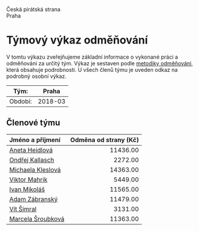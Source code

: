 Česká pirátská strana  
Praha

Týmový výkaz odměňování
===========================

V tomtu výkazu zveřejňujeme základní informace o vykonané práci a odměňování
za určitý tým. Výkaz je sestaven podle [metodiky odměňování][metodika],
která obsahuje podrobnosti. U všech členů týmu je uveden odkaz na podrobný osobní výkaz.

Tým:                     | Praha
-----------------------  | --------------------
Období:                  | 2018-03

Členové týmu
--------------

| Jméno a příjmení                        |   Odměna od strany (Kč) |
|:----------------------------------------|------------------------:|
| [Aneta Heidlová](aneta-heidlova/)       |                11436.00 |
| [Ondřej Kallasch](ondrej-kallasch/)     |                 2272.00 |
| [Michaela Kleslová](michaela-kleslova/) |                14363.00 |
| [Viktor Mahrik](viktor-mahrik/)         |                 5449.00 |
| [Ivan Mikoláš](ivan-mikolas/)           |                11565.00 |
| [Adam Zábranský](adam-zabransky/)       |                11479.00 |
| [Vít Šimral](vit-simral/)               |                 3131.00 |
| [Marcela Šroubková](marcela-sroubkova/) |                11363.00 |


[metodika]: https://redmine.pirati.cz/projects/po/wiki/Odmenovani
